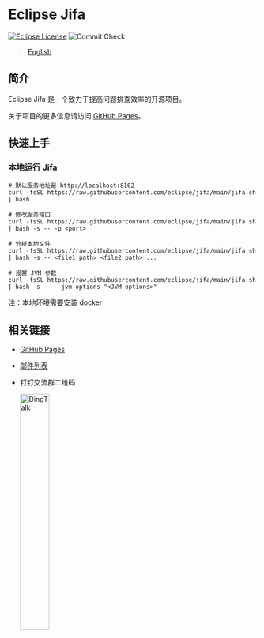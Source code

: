 <!--
    Copyright (c) 2020, 2023 Contributors to the Eclipse Foundation

    See the NOTICE file(s) distributed with this work for additional
    information regarding copyright ownership.

    This program and the accompanying materials are made available under the
    terms of the Eclipse Public License 2.0 which is available at
    http://www.eclipse.org/legal/epl-2.0

    SPDX-License-Identifier: EPL-2.0
 -->
# Eclipse Jifa

[![Eclipse License](https://img.shields.io/github/license/eclipse/jifa?label=License)](https://github.com/eclipse/jifa/blob/main/LICENSE)
![Commit Check](https://github.com/eclipse/jifa/actions/workflows/commit-check.yml/badge.svg?branch=main)

> [English](https://github.com/eclipse/jifa/blob/main/README.md)

## 简介

Eclipse Jifa 是一个致力于提高问题排查效率的开源项目。

关于项目的更多信息请访问 [GitHub Pages](https://eclipse.github.io/jifa/zh/)。

## 快速上手

### 本地运行 Jifa

```shell
# 默认服务地址是 http://localhost:8102
curl -fsSL https://raw.githubusercontent.com/eclipse/jifa/main/jifa.sh | bash

# 修改服务端口
curl -fsSL https://raw.githubusercontent.com/eclipse/jifa/main/jifa.sh | bash -s -- -p <port>

# 分析本地文件
curl -fsSL https://raw.githubusercontent.com/eclipse/jifa/main/jifa.sh | bash -s -- <file1 path> <file2 path> ...

# 设置 JVM 参数
curl -fsSL https://raw.githubusercontent.com/eclipse/jifa/main/jifa.sh | bash -s -- --jvm-options "<JVM options>"
```

注：本地环境需要安装 docker

## 相关链接

- [GitHub Pages](https://eclipse.github.io/jifa/zh/)
- [邮件列表](https://accounts.eclipse.org/mailing-list/jifa-dev)
- 钉钉交流群二维码

  <div>
    <img src=https://user-images.githubusercontent.com/33491035/226314386-e1cf71d4-8429-4e4c-bdc0-c511a9009ee1.JPG alt="DingTalk" width=35%/>
  </div>